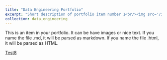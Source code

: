 ```yaml
---
title: "Data Engineering Portfolio"
excerpt: "Short description of portfolio item number 1<br/><img src='/images/500x300.png'>"
collection: data_engineering
---
```


This is an item in your portfolio. It can be have images or nice text. If you name the file .md, it will be parsed as markdown. If you name the file .html, it will be parsed as HTML. 


[Test8](_/test)
